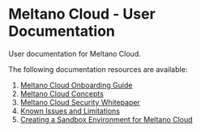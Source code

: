 # Meltano Cloud - User Documentation

User documentation for Meltano Cloud.

The following documentation resources are available:

1. [Meltano Cloud Onboarding Guide](docs/onboarding.md)
1. [Meltano Cloud Concepts](docs/concepts.md)
1. [Meltano Cloud Security Whitepaper](docs/security.md)
1. [Known Issues and Limitations](docs/known_issues.md)
1. [Creating a Sandbox Environment for Meltano Cloud](docs/sandbox_environments.md)
